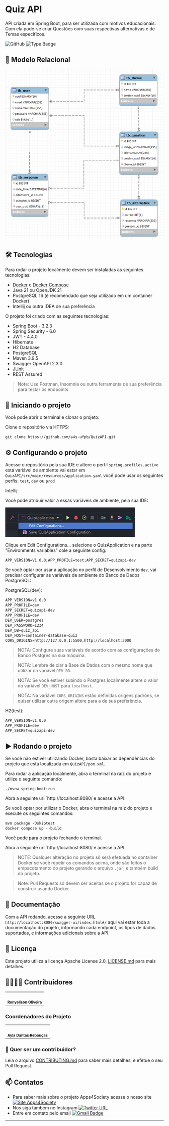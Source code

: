 # Quiz API

API criada em Spring Boot, para ser utilizada com motivos educacionais.
Com ela pode-se criar Questões com suas respectivas alternativas e de Temas especificos.

![GitHub](https://img.shields.io/github/license/a4s-ufpb/EducAPI?label=licence) ![Type Badge](https://img.shields.io/badge/project%3A-Apps4Society-informational)

## :game_die: Modelo Relacional
![mr.png](mr.png)

## 🛠 Tecnologias

Para rodar o projeto localmente devem ser instaladas as seguintes tecnologias:

* [Docker](https://docs.docker.com/get-docker/) e [Docker Compose](https://docs.docker.com/compose/install/)
* Java 21 ou OpenJDK 21
* PostgreSQL 16 (é recomendado que seja utilizado em um container Docker)
* Intellij ou outra IDEA de sua preferência


O projeto foi criado com as seguintes tecnologias:

* Spring Boot - 3.2.3
* Spring Security - 6.0
* JWT - 4.4.0
* Hibernate
* H2 Database
* PostgreSQL
* Maven 3.9.5
* Swagger OpenAPI 2.3.0
* JUnit 
* REST Assured

> Nota: Use Postman, Insomnia ou outra ferramenta de sua preferência para testar os endpoints

## :rocket: Iniciando o projeto

Você pode abrir o terminal e clonar o projeto:

Clone o repositório via HTTPS:

    git clone https://github.com/a4s-ufpb/QuizAPI.git

## :gear: Configurando o projeto

Acesse o repositório pela sua IDE e altere o perfil `spring.profiles.active` está variável de ambiente vai estar em
`QuizAPI/src/main/resources/application.yaml` você pode usar os seguintes perfis: `test`, `dev` ou `prod`

Intellij:

Você pode atribuir valor a essas variáveis de ambiente, pela sua IDE:

![img.png](img.png)

Clique em Edit Configurations... selecione o QuizApplication e na parte "Environments variables" cole a seguinte config:

	APP_VERSION=V1.0.0;APP_PROFILE=test;APP_SECRET=quizapi-dev


Se você optar por usar a aplicação no perfil de Desenvolvimento `dev`, vai precisar configurar as variáveis de ambiente do Banco de Dados PostgreSQL:

PostgreSQL(dev):

    APP_VERSION=v1.0.0
    APP_PROFILE=dev
    APP_SECRET=quizapi-dev
    APP_PROFILE=dev
    DEV_USER=postgres
    DEV_PASSWORD=1234
    DEV_DB=quiz_api
    DEV_HOST=container-database-quiz
    CORS_ORIGINS=http://127.0.0.1:5500,http://localhost:3000

> NOTA: Configure suas variáveis de acordo com as configurações do Banco Postgres na sua máquina.

> NOTA: Lembre de ciar a Base de Dados com o mesmo nome que utilizar na variável `DEV_BD`.

> NOTA: Se você estiver subindo o Postgres localmente altere o valor da variável `DEV_HOST` para `localhost`.

> NOTA: Na variável `CORS_ORIGINS` estão definidas origens padrões, se quiser utilizar outra origem altere para a de sua preferência.


H2(test):

    APP_VERSION=v1.0.0
    APP_PROFILE=dev
    APP_SECRET=quizapi-dev

## :arrow_forward: Rodando o projeto

Se você não estiver utilizando Docker, basta baixar as dependências do projeto que está localizada em `QuizAPI/pom.xml`.

Para rodar a aplicação localmente, abra o terminal na raiz do projeto e utilize o seguinte comando:

    ./mvnw spring-boot:run


Abra a seguinte url `http://localhost:8080/ e acesse a API.

Se você optar por utilizar o Docker, abra o terminal na raiz do projeto e execute os seguintes comandos:
    
    mvn package -Dskiptest
    docker compose up --build


Você pode para o projeto fechando o terminal.

Abra a seguinte url `http://localhost:8080/ e acesse a API.

> NOTE: Qualquer alteração no projeto só será efetuada no container Docker se você repetir os comandos acima, onde são feitos o empacotamento do projeto gerando o arquivo `.jar`, e também build do projeto.

> Note: Pull Requests só devem ser aceitas se o projeto for capaz de construir usando Docker.


## :closed_book: Documentação

Com a API rodando, acesse a seguinte URL `http://localhost:8080/swagger-ui/index.html#/` aqui vai estar toda a documentação do projeto, informando cada endpoint, os tipos de dados suportados, e informações adicionais sobre a API.

## :page_facing_up: Licença

Este projeto utiliza a licença Apache License 2.0, [LICENSE.md](https://github.com/a4s-ufpb/QuizAPI/blob/main/LICENSE.md) para mais detalhes.

## 👩‍💻👨‍💻 Contribuidores

<table>
  <tr>
    <td align="center">
	    <a href="https://github.com/RonyAbreu">
		    <img style="border-radius: 50%;" src="https://avatars.githubusercontent.com/u/114617938?s=400&u=454562ffd96b59c8e149453a59d5919a3cb22d6a&v=4" width="100px;" alt=""/>
		    <br/><sub><b>Ronyelison Oliveira</b></sub>
		</a></br>
    </td>
  </tr>  
</table>

### Coordenadores do Projeto
<table>
	<tr>
		<td align="center">
		    <a href="https://github.com/ayladebora">
			    <img style="border-radius: 50%;" src="https://avatars1.githubusercontent.com/u/1224119?s=460&v=4" width="100px;" alt=""/>
		    <br/><sub><b>Ayla Dantas Rebouças</b></sub>
		</a>
		</br>
        </td>
	</tr>
</table>

### :handshake: Quer ser um contribuidor?
Leia o arquivo [CONTRIBUTING.md](https://github.com/a4s-ufpb/QuizAPI/blob/main/CONTRIBUTING.md) para saber mais detalhes, e efetue o seu Pull Request.

## :mailbox: Contatos
* Para saber mais sobre o projeto Apps4Society acesse o nosso site [![Site Apps4Society](https://img.shields.io/twitter/url?color=blue&label=Site%20Apps4Society&logo=Apps4Society&style=plastic&url=https%3A%2F%2Fapps4society.dcx.ufpb.br)](https://apps4society.dcx.ufpb.br)
* Nos siga também no Instagram   [![Twitter URL](https://img.shields.io/twitter/url?color=pink&label=Instagram%20Apps4Society&logo=Instagram&logoColor=rose&style=plastic&url=https%3A%2F%2Fwww.instagram.com%2Fapps4society%2F)](https://instagram.com/apps4society)
* Entre em contato pelo email [![Gmail Badge](https://img.shields.io/badge/-apps4society@dcx.ufpb.br-c14438?style=flat-square&logo=Gmail&logoColor=white&link=mailto:apps4society@dcx.ufpb.br)](apps4society@dcx.ufpb.br)
---
